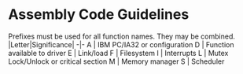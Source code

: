 # Assembly Code Guidelines

Prefixes must be used for all function names. They may be combined.
|Letter|Significance|
-|-
A | IBM PC/IA32 or configuration
D | Function available to driver
E | Link/load
F | Filesystem
I | Interrupts
L | Mutex Lock/Unlock or critical section
M | Memory manager
S | Scheduler
